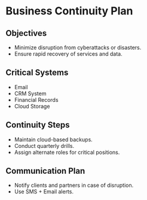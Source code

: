 # Business Continuity Plan

## Objectives
- Minimize disruption from cyberattacks or disasters.
- Ensure rapid recovery of services and data.

## Critical Systems
- Email
- CRM System
- Financial Records
- Cloud Storage

## Continuity Steps
- Maintain cloud-based backups.
- Conduct quarterly drills.
- Assign alternate roles for critical positions.

## Communication Plan
- Notify clients and partners in case of disruption.
- Use SMS + Email alerts.
